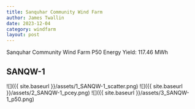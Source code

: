 ```yaml
---
title: Sanquhar Community Wind Farm
author: James Twallin
date: 2023-12-04
category: windfarm
layout: post
---
```

Sanquhar Community Wind Farm P50 Energy Yield: 117.46 MWh

SANQW-1
-------------
![]({{ site.baseurl }}/assets/1_SANQW-1_scatter.png)
![]({{ site.baseurl }}/assets/2_SANQW-1_pcey.png)
![]({{ site.baseurl }}/assets/3_SANQW-1_p50.png)

